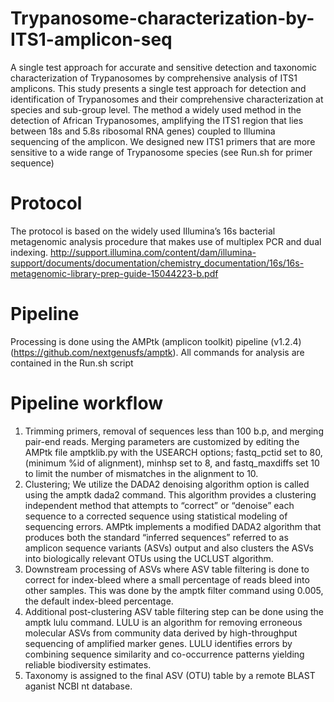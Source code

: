 # Trypanosome-characterization-by-ITS1-amplicon-seq
A single test approach for accurate and sensitive detection and taxonomic characterization of Trypanosomes by comprehensive analysis of ITS1 amplicons.
  This study presents a single test approach for detection and identification of Trypanosomes and their comprehensive characterization at species and sub-group level. 
The method a widely used method in the detection of African Trypanosomes, amplifying the ITS1 region that lies between 18s and 5.8s ribosomal RNA genes) coupled to Illumina sequencing of the amplicon.
  We designed new ITS1 primers that are more sensitive to a wide range of Trypanosome species (see Run.sh for primer sequence)
# Protocol
The protocol is based on the widely used Illumina’s 16s bacterial metagenomic analysis procedure that makes use of multiplex PCR and dual indexing. http://support.illumina.com/content/dam/illumina-support/documents/documentation/chemistry_documentation/16s/16s-metagenomic-library-prep-guide-15044223-b.pdf

# Pipeline
Processing is done using the AMPtk (amplicon toolkit) pipeline (v1.2.4) (https://github.com/nextgenusfs/amptk).
All commands for analysis are contained in the Run.sh script 
# Pipeline workflow
1) Trimming primers, removal of sequences less than 100 b.p, and merging pair-end reads. Merging parameters are customized by editing the AMPtk file amptklib.py with the USEARCH options; fastq_pctid set to 80, (minimum %id of alignment), minhsp set to 8, and fastq_maxdiffs set 10 to limit the number of mismatches in the alignment to 10.
2) Clustering; We utilize the DADA2 denoising algorithm option is called using the amptk dada2 command. This algorithm provides a clustering independent method that attempts to “correct” or “denoise” each sequence to a corrected sequence using statistical modeling of sequencing errors. AMPtk implements a modified DADA2 algorithm that produces both the standard “inferred sequences” referred to as amplicon sequence variants (ASVs) output and also clusters the ASVs into biologically relevant OTUs using the UCLUST algorithm.
3) Downstream processing of ASVs where ASV table filtering is done to correct for index-bleed where a small percentage of reads bleed into other samples. This was done by the amptk filter command using 0.005, the default index-bleed percentage. 
4) Additional post-clustering ASV table filtering step can be done using the amptk lulu command. LULU is an algorithm for removing erroneous molecular ASVs from community data derived by high-throughput sequencing of amplified marker genes. LULU identifies errors by combining sequence similarity and co-occurrence patterns yielding reliable biodiversity estimates. 
5) Taxonomy is assigned to the final ASV (OTU) table by a remote BLAST aganist NCBI nt database.
